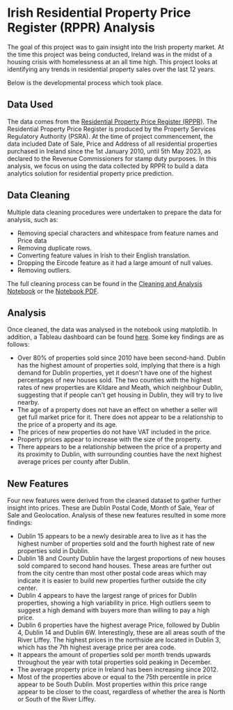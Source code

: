 # Irish Residential Property Price Register (RPPR) Analysis

The goal of this project was to gain insight into the Irish property market. At the time this project was being conducted, Ireland was in the midst of a housing crisis with homelessness at an all time high. This project looks at identifying any trends in residential property sales over the last 12 years. 

Below is the developmental process which took place.

## Data Used

The data comes from the [Residential Property Price Register (RPPR)](https://www.propertypriceregister.ie/website/npsra/pprweb.nsf/page/ppr-home-en). The Residential Property Price Register is produced by the Property Services Regulatory Authority (PSRA). At the time of project commencement, the data included Date of Sale, Price and Address of all residential properties purchased in Ireland since the 1st January 2010, until 5th May 2023, as declared to the Revenue Commissioners for stamp duty purposes. In this analysis, we focus on using the data collected by RPPR to build a data analytics solution for residential property price prediction.

## Data Cleaning

Multiple data cleaning procedures were undertaken to prepare the data for analysis, such as:
- Removing special characters and whitespace from feature names and Price data
- Removing duplicate rows.
- Converting feature values in Irish to their English translation.
- Dropping the Eircode feature as it had a large amount of null values.
- Removing outliers.

The full cleaning process can be found in the [Cleaning and Analysis Notebook](Residential_Property_Price_Register(RPPR)_Cleaning_&_Analysis.ipynb) or the [Notebook PDF](Residential_Property_Price_Register(RPPR)_Cleaning_&_Analysis.pdf).

## Analysis 

Once cleaned, the data was analysed in the notebook using matplotlib. In addition, a Tableau dashboard can be found [here](https://public.tableau.com/views/RPPR_20102023/IrishResidentialPropertySales010110-030523?:language=en-US&:display_count=n&:origin=viz_share_link). Some key findings are as follows:
- Over 80% of properties sold since 2010 have been second-hand. Dublin has the highest amount of properties sold, implying that there is a high demand for Dublin properties, yet it doesn't have one of the highest percentages of new houses sold. The two counties with the highest rates of new properties are Kildare and Meath, which neighbour Dublin, suggesting that if people can't get housing in Dublin, they will try to live nearby.
- The age of a property does not have an effect on whether a seller will get full market price for it. There does not appear to be a relationship to the price of a property and its age.
- The prices of new properties do not have VAT included in the price.
- Property prices appear to increase with the size of the property.
- There appears to be a relationship between the price of a property and its proximity to Dublin, with surrounding counties have the next highest average prices per county after Dublin.

## New Features

Four new features were derived from the cleaned dataset to gather further insight into prices. These are Dublin Postal Code, Month of Sale, Year of Sale and Geolocation. Analysis of these new features resulted in some more findings:
- Dublin 15 appears to be a newly desirable area to live as it has the highest number of properties sold and the fourth highest rate of new properties sold in Dublin.
- Dublin 18 and County Dublin have the largest proportions of new houses sold compared to second hand houses. These areas are further out from the city centre than most other postal code areas which may indicate it is easier to build new properties further outside the city center.
- Dublin 4 appears to have the largest range of prices for Dublin properties, showing a high variability in price. High outliers seem to suggest a high demand with buyers more than willing to pay a high price. 
- Dublin 6 properties have the highest average Price, followed by Dublin 4, Dublin 14 and Dublin 6W. Interestingly, these are all areas south of the River Liffey. The highest prices in the northside are located in Dublin 3, which has the 7th highest average price per area code.
- It appears the amount of properties sold per month trends upwards throughout the year with total properties sold peaking in December.
- The average property price in Ireland has been increasing since 2012.
-  Most of the properties above or equal to the 75th percentile in price appear to be South Dublin. Most properties within this price range appear to be closer to the coast, regardless of whether the area is North or South of the River Liffey.